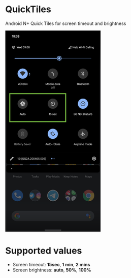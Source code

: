 # QuickTiles
Android N+ Quick Tiles for screen timeout and brightness

<img src="sample.png" width="300" />

# Supported values
- Screen timeout: **15sec**, **1 min**, **2 mins**
- Screen brightness: **auto**, **50%**, **100%**
